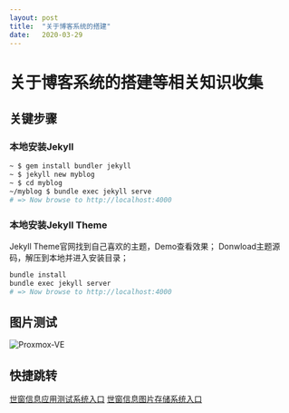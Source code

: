 ```yaml
---
layout: post
title:  "关于博客系统的搭建"
date:   2020-03-29
---
```


# 关于博客系统的搭建等相关知识收集

## 关键步骤

### 本地安装Jekyll

```bash
~ $ gem install bundler jekyll
~ $ jekyll new myblog
~ $ cd myblog
~/myblog $ bundle exec jekyll serve
# => Now browse to http://localhost:4000
```

### 本地安装Jekyll Theme

Jekyll Theme官网找到自己喜欢的主题，Demo查看效果；
Donwload主题源码，解压到本地并进入安装目录；

```bash
bundle install
bundle exec jekyll server
# => Now browse to http://localhost:4000
```

## 图片测试

![Proxmox-VE](https://pve.proxmox.com/mediawiki/images/thumb/f/f9/Proxmox-VE-5-4-Cluster-Summary.png/600px-Proxmox-VE-5-4-Cluster-Summary.png)

## 快捷跳转

[世窗信息应用测试系统入口](https://worldeyes.cn)
[世窗信息图片存储系统入口](http://img.worldeyes.cn)
